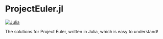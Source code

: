 # ProjectEuler.jl
[![Julia](https://img.shields.io/badge/Julia-%3D1.1.0-purple.svg)](https://github.com/JuliaLang/julia/releases/tag/v1.1.0)

The solutions for Project Euler, written in Julia, which is easy to understand!
